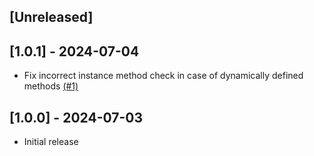 ## [Unreleased]

## [1.0.1] - 2024-07-04

- Fix incorrect instance method check in case of dynamically defined methods [(#1)](https://github.com/viralpraxis/rspec-description_consistency/pull/1)

## [1.0.0] - 2024-07-03

- Initial release
